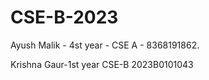 # CSE-B-2023
Ayush Malik - 4st year - CSE A - 8368191862.  






























Krishna Gaur-1st year CSE-B 2023B0101043
